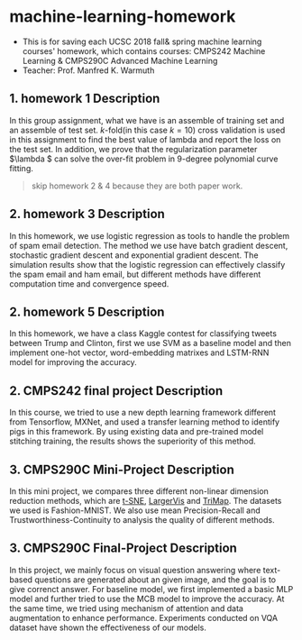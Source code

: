 # machine-learning-homework
- This is for saving each UCSC 2018 fall& spring machine learning courses' homework, which contains courses: CMPS242 Machine Learning & CMPS290C Advanced Machine Learning
- Teacher: Prof. Manfred K. Warmuth

## 1. homework 1 Description
In this group assignment, what we have is an assemble of training set and an assemble of test set. $k$-fold(in this case $k=10$) cross validation is used in this assignment to find the best value of lambda and report the loss on the test set. In addition, we prove that the regularization parameter $\lambda $ can solve the over-fit problem in 9-degree polynomial curve fitting.

> skip homework 2 & 4 because they are both paper work.

## 2. homework 3 Description
In this homework, we use logistic regression as tools to handle the problem of spam email detection. The method we use have batch gradient descent, stochastic gradient descent and exponential gradient descent. The simulation results show that the logistic regression can effectively classify the spam email and ham email, but different methods have different computation time and convergence speed.

## 2. homework 5 Description
In this homework, we have a class Kaggle contest for classifying tweets between Trump and Clinton, first we use SVM as a baseline model and then implement one-hot vector, word-embedding matrixes and LSTM-RNN model for improving the accuracy.


## 2. CMPS242 final project Description
In this course, we tried to use a new depth learning framework different from Tensorflow, MXNet, and used a transfer learning method to identify pigs in this framework. By using existing data and pre-trained model stitching training, the results shows the superiority of this method.

## 3. CMPS290C Mini-Project Description
In this mini project, we compares three different non-linear dimension reduction
methods, which are [t-SNE](https://github.com/lvdmaaten/bhtsne), [LargerVis](https://github.com/lferry007/LargeVis) and [TriMap](https://github.com/eamid/trimap). The datasets we used is
Fashion-MNIST. We also use mean Precision-Recall and Trustworthiness-Continuity
to analysis the quality of different methods.

## 3. CMPS290C Final-Project Description
In this project, we mainly focus on visual question answering where text-based questions are generated about an given image, and the goal is to give correnct answer. For baseline model, we first implemented a basic MLP model and further tried to use the MCB model to improve the accuracy. At the same time, we tried using mechanism of attention and data augmentation to enhance performance. Experiments conducted on VQA dataset have shown the effectiveness of our models.
